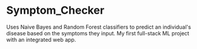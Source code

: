 # Symptom_Checker
Uses Naive Bayes and Random Forest classifiers to predict an individual's disease based on the symptoms they input. My first full-stack ML project with an integrated web app.
